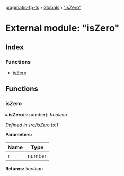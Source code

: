 [pragmatic-fp-ts](../README.md) › [Globals](../globals.md) › ["isZero"](_iszero_.md)

# External module: "isZero"

## Index

### Functions

* [isZero](_iszero_.md#iszero)

## Functions

###  isZero

▸ **isZero**(`n`: number): *boolean*

*Defined in [src/isZero.ts:1](https://github.com/hermann-p/pragmatic-fp-ts/blob/4c86847/src/isZero.ts#L1)*

**Parameters:**

Name | Type |
------ | ------ |
`n` | number |

**Returns:** *boolean*
